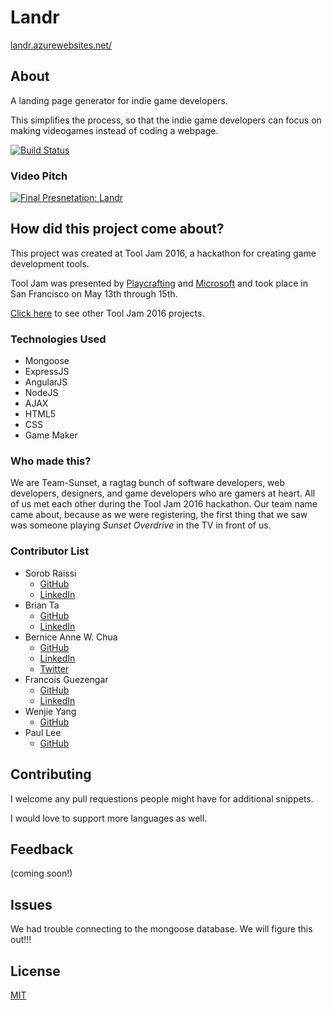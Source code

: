 # Landr

[landr.azurewebsites.net/](http://landr.azurewebsites.net/)

## About

A landing page generator for indie game developers.  

This simplifies the process, so that the indie game developers can focus on making videogames instead of coding a webpage.  

[![Build Status](https://travis-ci.org/TobiahZ/vscode-comment-snippets.svg?branch=master)](https://travis-ci.org/TobiahZ/vscode-comment-snippets)

### Video Pitch

[![Final Presnetation: Landr](http://video.ch9.ms/ch9/eb1d/4f0612f0-d865-4785-920f-c927c0d8eb1d/tj16landr_Custom.jpg)](https://channel9.msdn.com/Events/ToolJam/2016/Landr "Final Presnetation: Landr")

## How did this project come about?

This project was created at Tool Jam 2016, a hackathon for creating game development tools.

Tool Jam was presented by [Playcrafting](https://www.playcrafting.com/) and [Microsoft](https://developer.microsoft.com/) and took place in San Francisco on May 13th through 15th.

[Click here](https://github.com/TobiahZ/ToolJam2016) to see other Tool Jam 2016 projects.

### Technologies Used
- Mongoose
- ExpressJS
- AngularJS
- NodeJS
- AJAX
- HTML5
- CSS
- Game Maker

### Who made this?

We are Team-Sunset, a ragtag bunch of software developers, web developers, designers, and game developers who are gamers at heart.  All of us met each other during the Tool Jam 2016 hackathon.  Our team name came about, because as we were registering, the first thing that we saw was someone playing *Sunset Overdrive* in the TV in front of us.

### Contributor List
- Sorob Raissi
  - [GitHub](https://github.com/dieharders)
  - [LinkedIn](https://www.linkedin.com/in/sraissi)
- Brian Ta
  - [GitHub](https://github.com/bctaucsd)
  - [LinkedIn](https://www.linkedin.com/in/brianta626)
- Bernice Anne W. Chua
  - [GitHub](https://github.com/BerniceChua)
  - [LinkedIn](https://linkedin.com/in/bernicechua415)
  - [Twitter](https://twitter.com/ChuaBernice)
- Francois Guezengar
  - [GitHub](https://github.com/GrandSchtroumpf)
  - [LinkedIn](https://www.linkedin.com/in/françois-guezengar-3553845b)
- Wenjie Yang
  - [GitHub](https://github.com/wenjiey)
- Paul Lee
  - [GitHub](https://github.com/chihpenglee)


## Contributing

I welcome any pull requestions people might have for additional snippets.

I would love to support more languages as well.

## Feedback

(coming soon!)

## Issues

We had trouble connecting to the mongoose database.  We will figure this out!!!


## License

[MIT](LICENSE)
